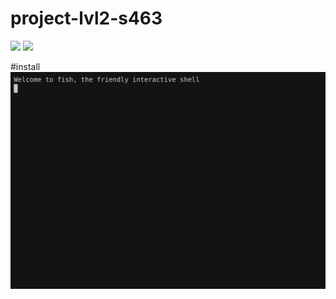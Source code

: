 # project-lvl2-s463
<a href="https://codeclimate.com/github/green-zelen/project-lvl2-s463/maintainability"><img src="https://api.codeclimate.com/v1/badges/5847ec9729143dc8c94b/maintainability"/></a>
<a href="https://travis-ci.org/green-zelen/project-lvl2-s463"><img src="https://travis-ci.org/green-zelen/project-lvl2-s463.svg?branch=master"/></a>

#install
![](asciinems/demo.gif)

